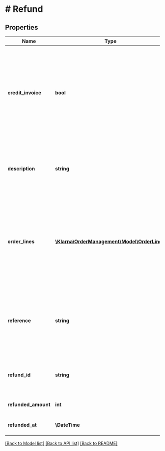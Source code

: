 # # Refund

## Properties

Name | Type | Description | Notes
------------ | ------------- | ------------- | -------------
**credit_invoice** | **bool** | Only relevant for B2B Orders. If the flag is set to true for an order with B2B_invoice as payment method, the customer will receive the refund as a credit invoice. | [optional]
**description** | **string** | Description of the refund shown to the customer. Max length is 255 characters. | [optional]
**order_lines** | [**\Klarna\OrderManagement\Model\OrderLine[]**](OrderLine.md) | Order lines for the refund shown to the customer. Optional but increases the customer experience. Maximum 1000 order lines. | [optional]
**reference** | **string** | Internal reference to the refund that is also included in the settlement files. Max length is 255 characters. | [optional]
**refund_id** | **string** | The refund id. Generated when the refund is created. | [optional]
**refunded_amount** | **int** | Refunded amount in minor units. | [optional]
**refunded_at** | **\DateTime** | The time of the refund. ISO 8601. | [optional]

[[Back to Model list]](../../README.md#models) [[Back to API list]](../../README.md#endpoints) [[Back to README]](../../README.md)
